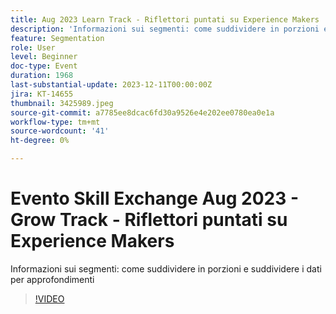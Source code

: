 ```yaml
---
title: Aug 2023 Learn Track - Riflettori puntati su Experience Makers
description: 'Informazioni sui segmenti: come suddividere in porzioni e suddividere i dati per approfondimenti'
feature: Segmentation
role: User
level: Beginner
doc-type: Event
duration: 1968
last-substantial-update: 2023-12-11T00:00:00Z
jira: KT-14655
thumbnail: 3425989.jpeg
source-git-commit: a7785ee8dcac6fd30a9526e4e202ee0780ea0e1a
workflow-type: tm+mt
source-wordcount: '41'
ht-degree: 0%

---
```



# Evento Skill Exchange Aug 2023 - Grow Track - Riflettori puntati su Experience Makers

Informazioni sui segmenti: come suddividere in porzioni e suddividere i dati per approfondimenti

>[!VIDEO](https://video.tv.adobe.com/v/3425989/?learn=on)

